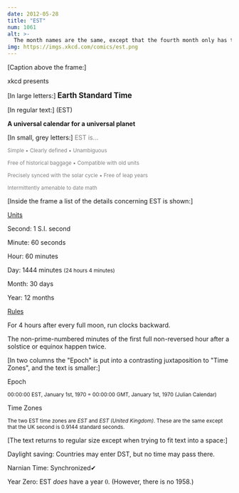 ```yaml
---
date: 2012-05-28
title: "EST"
num: 1061
alt: >-
  The month names are the same, except that the fourth month only has the name 'April' in even-numbered years, and is otherwise unnamed.
img: https://imgs.xkcd.com/comics/est.png
---
```

[Caption above the frame:]

xkcd presents

[In large letters:] <big>**Earth Standard Time**</big>

[In regular text:] (EST)

**A universal calendar for a universal planet**

[In small, grey letters:] <font color="gray">EST is...</font>

<font color="gray"><small>Simple • Clearly defined • Unambiguous</small></font>

<font color="gray"><small>Free of historical baggage • Compatible with old units</small></font>

<font color="gray"><small>Precisely synced with the solar cycle • Free of leap years</small></font>

<font color="gray"><small>Intermittently amenable to date math</small></font>

[Inside the frame a list of the details concerning EST is shown:]

<u>Units</u>

Second: 1 S.I. second

Minute: 60 seconds

Hour: 60 minutes

Day: 1444 minutes <small>(24 hours 4 minutes)</small>

Month: 30 days

Year: 12 months

<u>Rules</u>

For 4 hours after every full moon, run clocks backward.

The non-prime-numbered minutes of the first full non-reversed hour after a solstice or equinox happen twice.

[In two columns the "Epoch" is put into a contrasting juxtaposition to "Time Zones", and the text is smaller:]

Epoch

<small>00:00:00 EST, January 1st, 1970 = 00:00:00 GMT, January 1st, 1970 (Julian Calendar)</small>

Time Zones

<small>The two EST time zones are *EST* and *EST (United Kingdom)*. These are the same except that the UK second is 0.9144 standard seconds.</small>

[The text returns to regular size except when trying to fit text into a space:]

Daylight saving: Countries may enter DST, but no time may pass there.

Narnian Time: Synchronized✔

Year Zero: EST *does* have a year <span style="font-family:consolas">0</span>. (However, there is no 1958.)